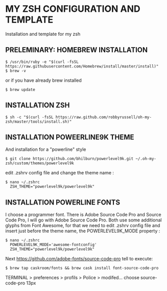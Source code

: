 # MY ZSH CONFIGURATION AND TEMPLATE
Installation and template for my zsh

## PRELEMINARY: HOMEBREW INSTALLATION
```
$ /usr/bin/ruby -e "$(curl -fsSL https://raw.githubusercontent.com/Homebrew/install/master/install)"
$ brew -v
```
or if you have already brew installed
```
$ brew update
```

## INSTALLATION ZSH
```
$ sh -c "$(curl -fsSL https://raw.github.com/robbyrussell/oh-my-zsh/master/tools/install.sh)"
```

## INSTALLATION POWEERLINE9K THEME
And installation for a "powerline" style
```
$ git clone https://github.com/bhilburn/powerlevel9k.git ~/.oh-my-zsh/custom/themes/powerlevel9k
```
edit .zshrv config file and change the theme name : 
```
$ nano ~/.zshrc
  ZSH_THEME="powerlevel9k/powerlevel9k"
```

## INSTALLATION POWERLINE FONTS
I choose a programmer font. There is Adobe Source Code Pro and Source Code Pro, I will go with Adobe Source Code Pro. Both use some additional glyphs from Font Awesome, for that we need to edit .zshrv config file and insert just before the theme name, the POWERLEVEL9K_MODE property : 
```
$ nano ~/.zshrc
  POWERLEVEL9K_MODE='awesome-fontconfig'
  ZSH_THEME="powerlevel9k/powerlevel9k"
```
Next https://github.com/adobe-fonts/source-code-pro tell to execute:
```
$ brew tap caskroom/fonts && brew cask install font-source-code-pro
```
TERMINAL > preferences > profils > Police > modifed...
choose source-code-pro   13px
